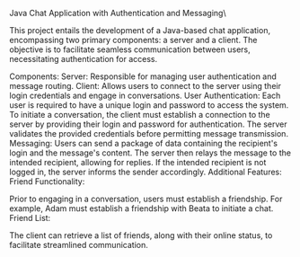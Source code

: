 Java Chat Application with Authentication and Messaging\

This project entails the development of a Java-based chat application, encompassing two primary components: a server and a client. The objective is to facilitate seamless communication between users, necessitating authentication for access.

Components:
Server:
Responsible for managing user authentication and message routing.
Client:
Allows users to connect to the server using their login credentials and engage in conversations.
User Authentication:
Each user is required to have a unique login and password to access the system.
To initiate a conversation, the client must establish a connection to the server by providing their login and password for authentication.
The server validates the provided credentials before permitting message transmission.
Messaging:
Users can send a package of data containing the recipient's login and the message's content.
The server then relays the message to the intended recipient, allowing for replies.
If the intended recipient is not logged in, the server informs the sender accordingly.
Additional Features:
Friend Functionality:

Prior to engaging in a conversation, users must establish a friendship.
For example, Adam must establish a friendship with Beata to initiate a chat.
Friend List:

The client can retrieve a list of friends, along with their online status, to facilitate streamlined communication.
